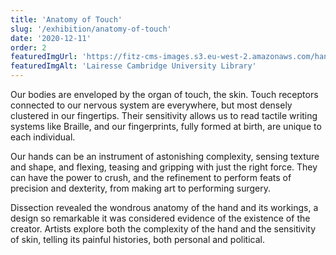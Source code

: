 ```yaml
---
title: 'Anatomy of Touch'
slug: '/exhibition/anatomy-of-touch'
date: '2020-12-11'
order: 2
featuredImgUrl: 'https://fitz-cms-images.s3.eu-west-2.amazonaws.com/hand.jpg'
featuredImgAlt: 'Lairesse Cambridge University Library'
---
```

Our bodies are enveloped by the organ of touch, the skin. Touch receptors connected to our nervous system are everywhere, but most densely clustered in our fingertips. Their sensitivity allows us to read tactile writing systems like Braille, and our fingerprints, fully formed at birth, are unique to each individual.

Our hands can be an instrument of astonishing complexity, sensing texture and shape, and flexing, teasing and gripping with just the right force. They can have the power to crush, and the refinement to perform feats of precision and dexterity, from making art to performing surgery.

Dissection revealed the wondrous anatomy of the hand and its workings, a design so remarkable it was considered evidence of the existence of the creator. Artists explore both the complexity of the hand and the sensitivity of skin, telling its painful histories, both personal and political.  
